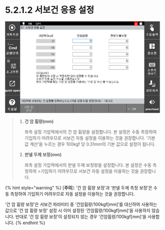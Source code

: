 ﻿# 5.2.1.2 서보건 응용 설정

![](<../../../.gitbook/assets/image (6).png>)

>1.  **건 암 휨량(mm)**
>
>     좌측 설정 가압력에서의 건 암 휨량을 설정합니다. 본 설정은 수동 측정하여 기입하기 어려우므로 서보건 자동 설정을 이용하는 것을 권장합니다. ‘기본 값 계산’을 누르는 경우 100kgf 당 0.31mm의 기본 값으로 설정이 됩니다.
> 
>  2.  **판넬 두께 보정(mm)**
>
>      좌측 설정 가압력에서의 판넬 두께 보정량을 설정합니다. 본 설정은 수동 측정하여 >기입하기 어려우므로 서보건 자동 설정을 이용하는 것을 권장합니다.

{% hint style="warning" %}
\[**주의**]: ‘건 암 휨량 보정’과 ‘판넬 두께 측정 보정’은 수동 측정하여 기입하기 어려우므로 자동 설정을 이용하는 것을 권장합니다.

‘건 암 휨량 보정’은 서보건 파라미터 중 ‘건암휨량/100kgf\[mm]’를 대신하여 사용하는 값으로 ‘건 암 휨량 보정’ 설정 시 이미 설정된 ‘건암휨량/100kgf\[mm]’을 사용하지 않습니다. 반대로 ‘건 암 휨량 보정’이 설정되지 않는 경우 ‘건암휨량/100kgf\[mm]’을 사용합니다.
{% endhint %}
